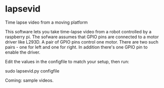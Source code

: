 # lapsevid
Time lapse video from a moving platform

This software lets you take time-lapse video from a robot controlled by a raspberry pi. The sofware assumes that GPIO pins are connected to a motor driver like L293D. A pair of GPIO pins control one motor. There are two such pairs - one for left and one for right. In addition there's one GPIO pin to enable the driver.

Edit the values in the configfile to match your setup, then run:

sudo lapsevid.py configfile

Coming: sample videos.
